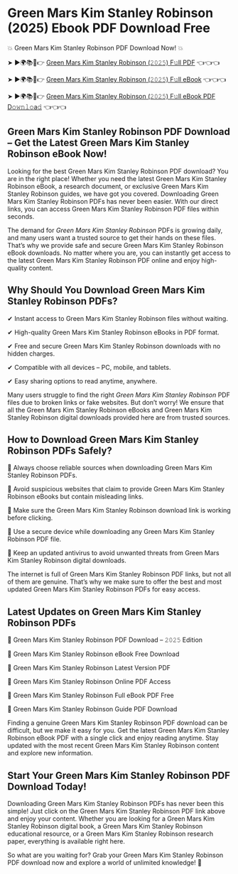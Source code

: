 # Green Mars Kim Stanley Robinson (2025) Ebook PDF Download Free

💥 Green Mars Kim Stanley Robinson PDF Download Now! 💥

➤ ►🌍📚📱👉 [Green Mars Kim Stanley Robinson (𝟸𝟶𝟸𝟻) F𝚞ll PDF](https://getpdf.xyz/green-mars-kim-stanley-robinson) 👈👈👈


➤ ►🌍📚📱👉 [Green Mars Kim Stanley Robinson (𝟸𝟶𝟸𝟻) F𝚞ll eBook](https://getpdf.xyz/green-mars-kim-stanley-robinson) 👈👈👈


➤ ►🌍📚📱👉 [Green Mars Kim Stanley Robinson (𝟸𝟶𝟸𝟻) F𝚞ll eBook PDF D𝚘𝚠𝚗𝚕𝚘a𝚍](https://getpdf.xyz/green-mars-kim-stanley-robinson) 👈👈👈


## Green Mars Kim Stanley Robinson PDF Download – Get the Latest Green Mars Kim Stanley Robinson eBook Now!

Looking for the best Green Mars Kim Stanley Robinson PDF download? You are in the right place! Whether you need the latest Green Mars Kim Stanley Robinson eBook, a research document, or exclusive Green Mars Kim Stanley Robinson guides, we have got you covered. Downloading Green Mars Kim Stanley Robinson PDFs has never been easier. With our direct links, you can access Green Mars Kim Stanley Robinson PDF files within seconds.

The demand for *Green Mars Kim Stanley Robinson* PDFs is growing daily, and many users want a trusted source to get their hands on these files. That’s why we provide safe and secure Green Mars Kim Stanley Robinson eBook downloads. No matter where you are, you can instantly get access to the latest Green Mars Kim Stanley Robinson PDF online and enjoy high-quality content.

## Why Should You Download Green Mars Kim Stanley Robinson PDFs?

✔ Instant access to Green Mars Kim Stanley Robinson files without waiting.

✔ High-quality Green Mars Kim Stanley Robinson eBooks in PDF format.

✔ Free and secure Green Mars Kim Stanley Robinson downloads with no hidden charges.

✔ Compatible with all devices – PC, mobile, and tablets.

✔ Easy sharing options to read anytime, anywhere.

Many users struggle to find the right *Green Mars Kim Stanley Robinson* PDF files due to broken links or fake websites. But don’t worry! We ensure that all the Green Mars Kim Stanley Robinson eBooks and Green Mars Kim Stanley Robinson digital downloads provided here are from trusted sources.

## How to Download Green Mars Kim Stanley Robinson PDFs Safely?

📌 Always choose reliable sources when downloading Green Mars Kim Stanley Robinson PDFs.

📌 Avoid suspicious websites that claim to provide Green Mars Kim Stanley Robinson eBooks but contain misleading links.

📌 Make sure the Green Mars Kim Stanley Robinson download link is working before clicking.

📌 Use a secure device while downloading any Green Mars Kim Stanley Robinson PDF file.

📌 Keep an updated antivirus to avoid unwanted threats from Green Mars Kim Stanley Robinson digital downloads.

The internet is full of Green Mars Kim Stanley Robinson PDF links, but not all of them are genuine. That’s why we make sure to offer the best and most updated Green Mars Kim Stanley Robinson PDFs for easy access.

## Latest Updates on Green Mars Kim Stanley Robinson PDFs

🔹 Green Mars Kim Stanley Robinson PDF Download – 𝟸𝟶𝟸𝟻 Edition

🔹 Green Mars Kim Stanley Robinson eBook Free Download

🔹 Green Mars Kim Stanley Robinson Latest Version PDF

🔹 Green Mars Kim Stanley Robinson Online PDF Access

🔹 Green Mars Kim Stanley Robinson Full eBook PDF Free

🔹 Green Mars Kim Stanley Robinson Guide PDF Download

Finding a genuine Green Mars Kim Stanley Robinson PDF download can be difficult, but we make it easy for you. Get the latest Green Mars Kim Stanley Robinson eBook PDF with a single click and enjoy reading anytime. Stay updated with the most recent Green Mars Kim Stanley Robinson content and explore new information.

## Start Your Green Mars Kim Stanley Robinson PDF Download Today!

Downloading Green Mars Kim Stanley Robinson PDFs has never been this simple! Just click on the Green Mars Kim Stanley Robinson PDF link above and enjoy your content. Whether you are looking for a Green Mars Kim Stanley Robinson digital book, a Green Mars Kim Stanley Robinson educational resource, or a Green Mars Kim Stanley Robinson research paper, everything is available right here.

So what are you waiting for? Grab your Green Mars Kim Stanley Robinson PDF download now and explore a world of unlimited knowledge! 🚀